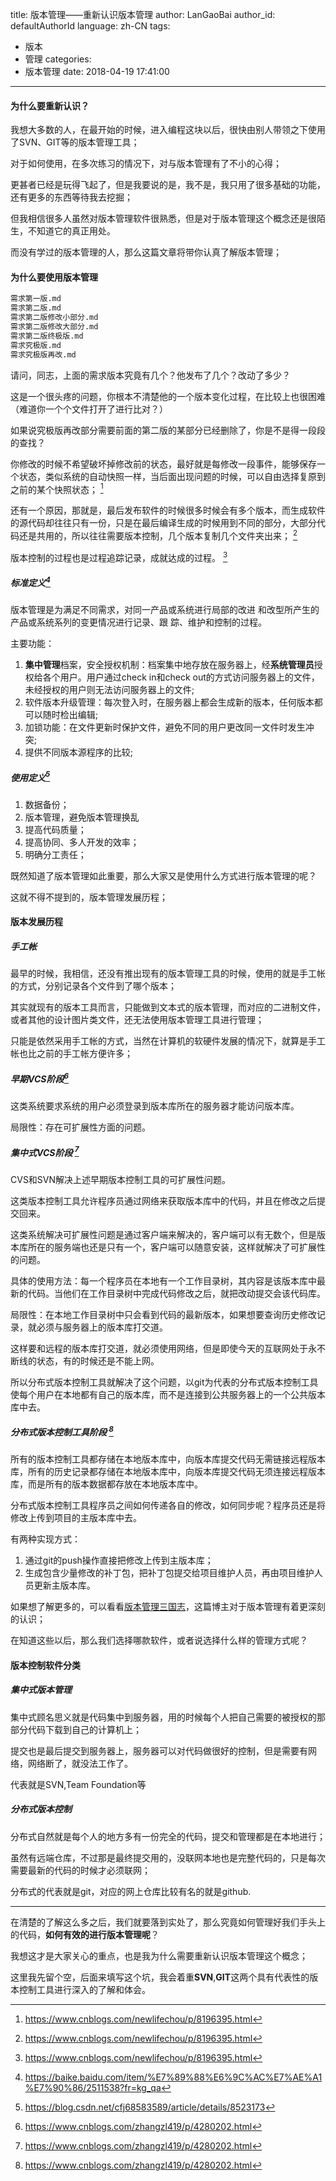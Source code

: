 title: 版本管理——重新认识版本管理
author: LanGaoBai
author_id: defaultAuthorId
language: zh-CN
tags:
  - 版本
  - 管理
categories:
  - 版本管理
date: 2018-04-19 17:41:00
---

#### 为什么要重新认识？

我想大多数的人，在最开始的时候，进入编程这块以后，很快由别人带领之下使用了SVN、GIT等的版本管理工具；

对于如何使用，在多次练习的情况下，对与版本管理有了不小的心得；

更甚者已经是玩得飞起了，但是我要说的是，我不是，我只用了很多基础的功能，还有更多的东西等待我去挖掘；

但我相信很多人虽然对版本管理软件很熟悉，但是对于版本管理这个概念还是很陌生，不知道它的真正用处。

而没有学过的版本管理的人，那么这篇文章将带你认真了解版本管理；

#### 为什么要使用版本管理

```txt
需求第一版.md
需求第二版.md
需求第二版修改小部分.md
需求第二版修改大部分.md
需求第二版终极版.md
需求究极版.md
需求究极版再改.md
```

请问，同志，上面的需求版本究竟有几个？他发布了几个？改动了多少？

这是一个很头疼的问题，你根本不清楚他的一个版本变化过程，在比较上也很困难（难道你一个个文件打开了进行比对？）

如果说究极版再改部分需要前面的第二版的某部分已经删除了，你是不是得一段段的查找？

你修改的时候不希望破坏掉修改前的状态，最好就是每修改一段事件，能够保存一个状态，类似系统的自动快照一样，当后面出现问题的时候，可以自由选择复原到之前的某个快照状态； [^博客园]

还有一个原因，那就是，最后发布软件的时候很多时候会有多个版本，而生成软件的源代码却往往只有一份，只是在最后编译生成的时候用到不同的部分，大部分代码还是共用的，所以往往需要版本控制，几个版本复制几个文件夹出来； [^博客园]

版本控制的过程也是过程追踪记录，成就达成的过程。 [^博客园]



##### 标准定义[^百度百科]

版本管理是为满足不同需求，对同一产品或系统进行局部的改进 和改型所产生的产品或系统系列的变更情况进行记录、跟 踪、维护和控制的过程。 

主要功能：

1. **集中管理**档案，安全授权机制：档案集中地存放在服务器上，经**系统管理员**授权给各个用户。用户通过check in和check out的方式访问服务器上的文件，未经授权的用户则无法访问服务器上的文件;
2. 软件版本升级管理：每次登入时，在服务器上都会生成新的版本，任何版本都可以随时检出编辑;
3. 加锁功能：在文件更新时保护文件，避免不同的用户更改同一文件时发生冲突;
4. 提供不同版本源程序的比较;



##### 使用定义[^CSDN博客]

1. 数据备份；
2. 版本管理，避免版本管理换乱
3. 提高代码质量；
4. 提高协同、多人开发的效率；
5. 明确分工责任；

既然知道了版本管理如此重要，那么大家又是使用什么方式进行版本管理的呢？

这就不得不提到的，版本管理发展历程；

#### 版本发展历程

##### 手工帐

最早的时候，我相信，还没有推出现有的版本管理工具的时候，使用的就是手工帐的方式，分别记录各个文件到了哪个版本；

其实就现有的版本工具而言，只能做到文本式的版本管理，而对应的二进制文件，或者其他的设计图片类文件，还无法使用版本管理工具进行管理；

只能是依然采用手工帐的方式，当然在计算机的软硬件发展的情况下，就算是手工帐也比之前的手工帐方便许多；

##### 早期VCS阶段[^纵一苇]

这类系统要求系统的用户必须登录到版本库所在的服务器才能访问版本库。            

局限性：存在可扩展性方面的问题。

##### 集中式VCS阶段 [^纵一苇]

CVS和SVN解决上述早期版本控制工具的可扩展性问题。

这类版本控制工具允许程序员通过网络来获取版本库中的代码，并且在修改之后提交回来。

这类系统解决可扩展性问题是通过客户端来解决的，客户端可以有无数个，但是版本库所在的服务端也还是只有一个，客户端可以随意安装，这样就解决了可扩展性的问题。           

具体的使用方法：每一个程序员在本地有一个工作目录树，其内容是该版本库中最新的代码。当他们在工作目录树中完成代码修改之后，就把改动提交会该代码库。           

局限性：在本地工作目录树中只会看到代码的最新版本，如果想要查询历史修改记录，就必须与服务器上的版本库打交道。

这样要和远程的版本库打交道，就必须使用网络，但是即使今天的互联网处于永不断线的状态，有的时候还是不能上网。

所以分布式版本控制工具就解决了这个问题，以git为代表的分布式版本控制工具使每个用户在本地都有自己的版本库，而不是连接到公共服务器上的一个公共版本库中去。

##### 分布式版本控制工具阶段 [^纵一苇]

所有的版本控制工具都存储在本地版本库中，向版本库提交代码无需链接远程版本库，所有的历史记录都存储在本地版本库中，向版本库提交代码无须连接远程版本库，而是所有的版本数据都存放在本地版本库中。          

 分布式版本控制工具程序员之间如何传递各自的修改，如何同步呢？程序员还是将修改上传到项目的主版本库中去。

有两种实现方式：

1. 通过git的push操作直接把修改上传到主版本库；
2. 生成包含少量修改的补丁包，把补丁包提交给项目维护人员，再由项目维护人员更新主版本库。  

如果想了解更多的，可以看看[版本管理三国志](http://www.cnblogs.com/vamei/archive/2013/02/21/2918069.html)，这篇博主对于版本管理有着更深刻的认识；

在知道这些以后，那么我们选择哪款软件，或者说选择什么样的管理方式呢？

#### 版本控制软件分类

##### 集中式版本管理

集中式顾名思义就是代码集中到服务器，用的时候每个人把自己需要的被授权的那部分代码下载到自己的计算机上；

提交也是最后提交到服务器上，服务器可以对代码做很好的控制，但是需要有网络，网络断了，就没法工作了。  

代表就是SVN,Team Foundation等 

##### 分布式版本控制

分布式自然就是每个人的地方多有一份完全的代码，提交和管理都是在本地进行；

虽然有远端仓库，不过那是最终提交用的，没联网本地也是完整代码的，只是每次需要最新的代码的时候才必须联网；

分布式的代表就是git，对应的网上仓库比较有名的就是github. 

---

在清楚的了解这么多之后，我们就要落到实处了，那么究竟如何管理好我们手头上的代码，**如何有效的进行版本管理呢**？

我想这才是大家关心的重点，也是我为什么需要重新认识版本管理这个概念；

这里我先留个空，后面来填写这个坑，我会着重**SVN**,**GIT**这两个具有代表性的版本控制工具进行深入的了解和体会。

[^纵一苇]: https://www.cnblogs.com/zhangzl419/p/4280202.html
[^博客园]: https://www.cnblogs.com/newlifechou/p/8196395.html
[^百度百科]: https://baike.baidu.com/item/%E7%89%88%E6%9C%AC%E7%AE%A1%E7%90%86/2511538?fr=kg_qa
[^CSDN博客]: https://blog.csdn.net/cfj68583589/article/details/8523173
